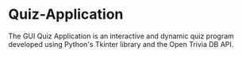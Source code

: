 # Quiz-Application
The GUI Quiz Application is an interactive and dynamic quiz program developed using Python's Tkinter library and the Open Trivia DB API.
